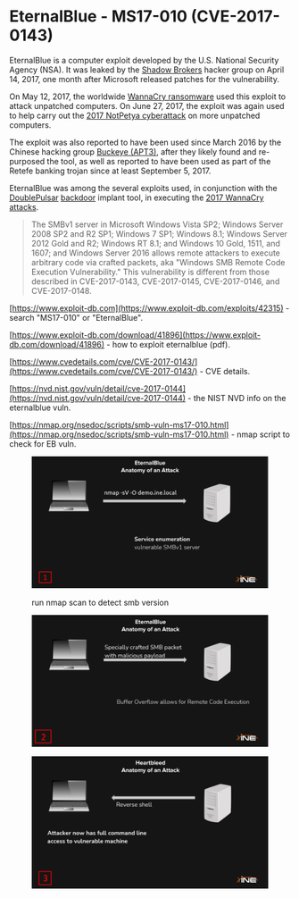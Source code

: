 # EternalBlue - MS17-010 (CVE-2017-0143)

EternalBlue is a computer exploit developed by the U.S. National Security Agency (NSA). It was leaked by the [Shadow Brokers](https://en.wikipedia.org/wiki/The\_Shadow\_Brokers) hacker group on April 14, 2017, one month after Microsoft released patches for the vulnerability.

On May 12, 2017, the worldwide [WannaCry ransomware](https://en.wikipedia.org/wiki/WannaCry\_ransomware) used this exploit to attack unpatched computers. On June 27, 2017, the exploit was again used to help carry out the [2017 NotPetya cyberattack](https://en.wikipedia.org/wiki/2017\_NotPetya\_cyberattack) on more unpatched computers.

The exploit was also reported to have been used since March 2016 by the Chinese hacking group [Buckeye (APT3)](https://en.wikipedia.org/wiki/Advanced\_persistent\_threat#APT\_groups), after they likely found and re-purposed the tool,  as well as reported to have been used as part of the Retefe banking trojan since at least September 5, 2017.

EternalBlue was among the several exploits used, in conjunction with the [DoublePulsar](https://en.wikipedia.org/wiki/DoublePulsar) [backdoor](https://en.wikipedia.org/wiki/Backdoor\_\(computing\)) implant tool, in executing the [2017 WannaCry attacks](https://en.wikipedia.org/wiki/WannaCry\_ransomware\_attack).



> The SMBv1 server in Microsoft Windows Vista SP2; Windows Server 2008 SP2 and R2 SP1; Windows 7 SP1; Windows 8.1; Windows Server 2012 Gold and R2; Windows RT 8.1; and Windows 10 Gold, 1511, and 1607; and Windows Server 2016 allows remote attackers to execute arbitrary code via crafted packets, aka "Windows SMB Remote Code Execution Vulnerability." This vulnerability is different from those described in CVE-2017-0143, CVE-2017-0145, CVE-2017-0146, and CVE-2017-0148.



[https://www.exploit-db.com](https://www.exploit-db.com/exploits/42315)  - search "MS17-010" or "EternalBlue".

[https://www.exploit-db.com/download/41896](https://www.exploit-db.com/download/41896)  - how to exploit eternalblue (pdf).

[https://www.cvedetails.com/cve/CVE-2017-0143/](https://www.cvedetails.com/cve/CVE-2017-0143/)  - CVE details.

[https://nvd.nist.gov/vuln/detail/cve-2017-0144](https://nvd.nist.gov/vuln/detail/cve-2017-0144)  - the NIST NVD info on the eternalblue vuln.

[https://nmap.org/nsedoc/scripts/smb-vuln-ms17-010.html](https://nmap.org/nsedoc/scripts/smb-vuln-ms17-010.html) - nmap script to check for EB vuln.



<figure><img src="../../../.gitbook/assets/image.png" alt=""><figcaption><p>run nmap scan to detect smb version</p></figcaption></figure>

<figure><img src="../../../.gitbook/assets/image (5).png" alt=""><figcaption></figcaption></figure>

<figure><img src="../../../.gitbook/assets/image (4).png" alt=""><figcaption></figcaption></figure>



